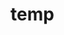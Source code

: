 # temp























































































































































































































































































































































































































































































































































































































































































































































































